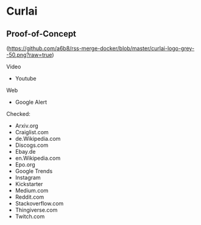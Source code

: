 # Curlai
## Proof-of-Concept
(https://github.com/a6b8/rss-merge-docker/blob/master/curlai-logo-grey--50.png?raw=true)

Video
- Youtube

Web
- Google Alert 


Checked:
- Arxiv.org
- Craiglist.com
- de.Wikipedia.com
- Discogs.com
- Ebay.de
- en.Wikipedia.com
- Epo.org
- Google Trends
- Instagram
- Kickstarter
- Medium.com
- Reddit.com
- Stackoverflow.com
- Thingiverse.com
- Twitch.com
